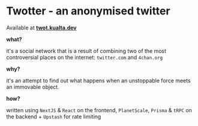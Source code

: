 # Twotter - an anonymised twitter

Available at **[twot.kualta.dev](https://twot.kualta.dev)**

**what?**

it's a social network that is a result of combining two of the most controversial places on the internet: `twitter.com` and `4chan.org`

**why?**

it's an attempt to find out what happens when an unstoppable force meets an immovable object.

**how?**

written using `NextJS` & `React` on the frontend, `PlanetScale`, `Prisma` & `tRPC` on the backend + `Upstash` for rate limiting